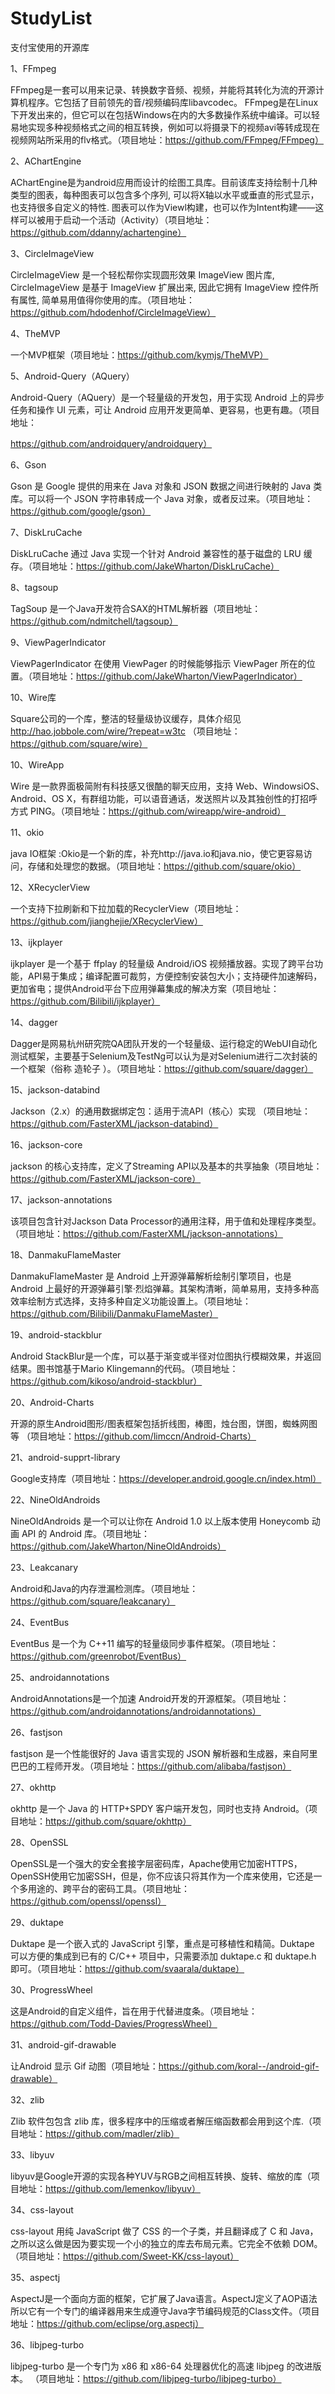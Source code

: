 # StudyList

支付宝使用的开源库

1、FFmpeg

FFmpeg是一套可以用来记录、转换数字音频、视频，并能将其转化为流的开源计算机程序。它包括了目前领先的音/视频编码库libavcodec。 FFmpeg是在Linux下开发出来的，但它可以在包括Windows在内的大多数操作系统中编译。可以轻易地实现多种视频格式之间的相互转换，例如可以将摄录下的视频avi等转成现在视频网站所采用的flv格式。（项目地址：https://github.com/FFmpeg/FFmpeg）

2、AChartEngine

AChartEngine是为android应用而设计的绘图工具库。目前该库支持绘制十几种类型的图表，每种图表可以包含多个序列, 可以将X轴以水平或垂直的形式显示，也支持很多自定义的特性. 图表可以作为Viewl构建，也可以作为Intent构建——这样可以被用于启动一个活动（Activity）（项目地址：https://github.com/ddanny/achartengine）

3、CircleImageView

CircleImageView 是一个轻松帮你实现圆形效果 ImageView 图片库, CircleImageView 是基于 ImageView 扩展出来, 因此它拥有 ImageView 控件所有属性, 简单易用值得你使用的库。（项目地址：https://github.com/hdodenhof/CircleImageView）

4、TheMVP

一个MVP框架（项目地址：https://github.com/kymjs/TheMVP）

5、Android-Query（AQuery）

Android-Query（AQuery）是一个轻量级的开发包，用于实现 Android 上的异步任务和操作 UI 元素，可让 Android 应用开发更简单、更容易，也更有趣。（项目地址：

https://github.com/androidquery/androidquery）

6、Gson

Gson 是 Google 提供的用来在 Java 对象和 JSON 数据之间进行映射的 Java 类库。可以将一个 JSON 字符串转成一个 Java 对象，或者反过来。（项目地址：https://github.com/google/gson）

7、DiskLruCache

DiskLruCache 通过 Java 实现一个针对 Android 兼容性的基于磁盘的 LRU 缓存。（项目地址：https://github.com/JakeWharton/DiskLruCache）

8、tagsoup

TagSoup 是一个Java开发符合SAX的HTML解析器（项目地址：https://github.com/ndmitchell/tagsoup）

9、ViewPagerIndicator

ViewPagerIndicator 在使用 ViewPager 的时候能够指示 ViewPager 所在的位置。（项目地址：https://github.com/JakeWharton/ViewPagerIndicator）

10、Wire库

Square公司的一个库，整洁的轻量级协议缓存，具体介绍见 http://hao.jobbole.com/wire/?repeat=w3tc
（项目地址：https://github.com/square/wire）

10、WireApp

Wire 是一款界面极简附有科技感又很酷的聊天应用，支持 Web、WindowsiOS、Android、OS X，有群组功能，可以语音通话，发送照片以及其独创性的打招呼方式 PING。（项目地址：https://github.com/wireapp/wire-android）



11、okio

java IO框架 :Okio是一个新的库，补充http://java.io和java.nio，使它更容易访问，存储和处理您的数据。（项目地址：https://github.com/square/okio）

12、XRecyclerView

一个支持下拉刷新和下拉加载的RecyclerView（项目地址：https://github.com/jianghejie/XRecyclerView）

13、ijkplayer

ijkplayer 是一个基于 ffplay 的轻量级 Android/iOS 视频播放器。实现了跨平台功能，API易于集成；编译配置可裁剪，方便控制安装包大小；支持硬件加速解码，更加省电；提供Android平台下应用弹幕集成的解决方案（项目地址：https://github.com/Bilibili/ijkplayer）

14、dagger

Dagger是网易杭州研究院QA团队开发的一个轻量级、运行稳定的WebUI自动化测试框架，主要基于Selenium及TestNg可以认为是对Selenium进行二次封装的一个框架（俗称 造轮子 ）。（项目地址：https://github.com/square/dagger）

15、jackson-databind

Jackson（2.x）的通用数据绑定包：适用于流API（核心）实现 （项目地址：https://github.com/FasterXML/jackson-databind）

16、jackson-core

jackson 的核心支持库，定义了Streaming API以及基本的共享抽象（项目地址：https://github.com/FasterXML/jackson-core）

17、jackson-annotations

该项目包含针对Jackson Data Processor的通用注释，用于值和处理程序类型。（项目地址：https://github.com/FasterXML/jackson-annotations）

18、DanmakuFlameMaster

DanmakuFlameMaster 是 Android 上开源弹幕解析绘制引擎项目，也是 Android 上最好的开源弹幕引擎·烈焰弹幕。其架构清晰，简单易用，支持多种高效率绘制方式选择，支持多种自定义功能设置上。（项目地址：https://github.com/Bilibili/DanmakuFlameMaster）

19、android-stackblur

Android StackBlur是一个库，可以基于渐变或半径对位图执行模糊效果，并返回结果。图书馆基于Mario Klingemann的代码。（项目地址：https://github.com/kikoso/android-stackblur）

20、Android-Charts

开源的原生Android图形/图表框架包括折线图，棒图，烛台图，饼图，蜘蛛网图等 （项目地址：https://github.com/limccn/Android-Charts）

21、android-supprt-library

Google支持库（项目地址：https://developer.android.google.cn/index.html）

22、NineOldAndroids

NineOldAndroids 是一个可以让你在 Android 1.0 以上版本使用 Honeycomb 动画 API 的 Android 库。（项目地址：https://github.com/JakeWharton/NineOldAndroids）

23、Leakcanary

Android和Java的内存泄漏检测库。（项目地址：https://github.com/square/leakcanary）

24、EventBus

EventBus 是一个为 C++11 编写的轻量级同步事件框架。（项目地址：https://github.com/greenrobot/EventBus）

25、androidannotations

AndroidAnnotations是一个加速 Android开发的开源框架。（项目地址：https://github.com/androidannotations/androidannotations）

26、fastjson

fastjson 是一个性能很好的 Java 语言实现的 JSON 解析器和生成器，来自阿里巴巴的工程师开发。（项目地址：https://github.com/alibaba/fastjson）

27、okhttp

okhttp 是一个 Java 的 HTTP+SPDY 客户端开发包，同时也支持 Android。（项目地址：https://github.com/square/okhttp）

28、OpenSSL

OpenSSL是一个强大的安全套接字层密码库，Apache使用它加密HTTPS，OpenSSH使用它加密SSH，但是，你不应该只将其作为一个库来使用，它还是一个多用途的、跨平台的密码工具。（项目地址：https://github.com/openssl/openssl）

29、duktape

Duktape 是一个嵌入式的 JavaScript 引擎，重点是可移植性和精简。Duktape 可以方便的集成到已有的 C/C++ 项目中，只需要添加 duktape.c 和 duktape.h 即可。（项目地址：https://github.com/svaarala/duktape）

30、ProgressWheel

这是Android的自定义组件，旨在用于代替进度条。（项目地址：https://github.com/Todd-Davies/ProgressWheel）

31、android-gif-drawable

让Android 显示 Gif 动图（项目地址：https://github.com/koral--/android-gif-drawable）

32、zlib

Zlib 软件包包含 zlib 库，很多程序中的压缩或者解压缩函数都会用到这个库.（项目地址：https://github.com/madler/zlib）

33、libyuv

libyuv是Google开源的实现各种YUV与RGB之间相互转换、旋转、缩放的库（项目地址：https://github.com/lemenkov/libyuv）

34、css-layout

css-layout 用纯 JavaScript 做了 CSS 的一个子类，并且翻译成了 C 和 Java，之所以这么做是因为要实现一个小的独立的库去布局元素。它完全不依赖 DOM。（项目地址：https://github.com/Sweet-KK/css-layout）

35、aspectj

AspectJ是一个面向方面的框架，它扩展了Java语言。AspectJ定义了AOP语法所以它有一个专门的编译器用来生成遵守Java字节编码规范的Class文件。（项目地址：https://github.com/eclipse/org.aspectj）

36、libjpeg-turbo

libjpeg-turbo 是一个专门为 x86 和 x86-64 处理器优化的高速 libjpeg 的改进版本。 （项目地址：https://github.com/libjpeg-turbo/libjpeg-turbo）
